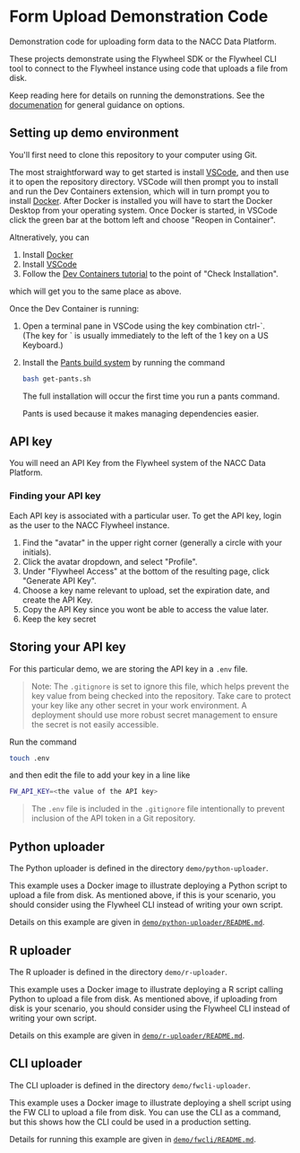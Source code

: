 # Form Upload Demonstration Code

Demonstration code for uploading form data to the NACC Data Platform.

These projects demonstrate using the Flywheel SDK or the Flywheel CLI tool to connect to the Flywheel instance using code that uploads a file from disk.

Keep reading here for details on running the demonstrations.
See the [documenation](https://naccdata.github.io/form-upload-demo) for general guidance on options.

## Setting up demo environment

You'll first need to clone this repository to your computer using Git.

The most straightforward way to get started is install [VSCode](https://code.visualstudio.com), and then use it to open the repository directory.
VSCode will then prompt you to install and run the Dev Containers extension, which will in turn prompt you to install [Docker](https://www.docker.com).
After Docker is installed you will have to start the Docker Desktop from your operating system.
Once Docker is started, in VSCode click the green bar at the bottom left and choose "Reopen in Container".

Altneratively, you can 

1. Install [Docker](https://www.docker.com)
2. Install [VSCode](https://code.visualstudio.com)
3. Follow the [Dev Containers tutorial](https://code.visualstudio.com/docs/devcontainers/tutorial) to the point of "Check Installation".
   
which will get you to the same place as above.

Once the Dev Container is running:

1. Open a terminal pane in VSCode using the key combination ctrl-\`.  
   (The key for \` is usually immediately to the left of the 1 key on a US Keyboard.)

2. Install the [Pants build system](pantsbuild.org) by running the command

   ```bash
   bash get-pants.sh
   ```

   The full installation will occur the first time you run a pants command.

   Pants is used because it makes managing dependencies easier.   


## API key

You will need an API Key from the Flywheel system of the NACC Data Platform.

### Finding your API key

Each API key is associated with a particular user. 
To get the API key, login as the user to the NACC Flywheel instance.

1. Find the "avatar" in the upper right corner (generally a circle with your initials).
2. Click the avatar dropdown, and select "Profile".
3. Under "Flywheel Access" at the bottom of the resulting page, click "Generate API Key".
4. Choose a key name relevant to upload, set the expiration date, and create the API Key.
5. Copy the API Key since you wont be able to access the value later.
6. Keep the key secret  

## Storing your API key

For this particular demo, we are storing the API key in a `.env` file.

>Note: The `.gitignore` is set to ignore this file, which helps prevent the key value from being checked into the repository.
> Take care to protect your key like any other secret in your work environment.
> A deployment should use more robust secret management to ensure the secret is not easily accessible.

Run the command 

```bash
touch .env
```

and then edit the file to add your key in a line like

```bash
FW_API_KEY=<the value of the API key>
```

> The `.env` file is included in the `.gitignore` file intentionally to prevent inclusion of the API token in a Git repository.

## Python uploader

The Python uploader is defined in the directory `demo/python-uploader`.

This example uses a Docker image to illustrate deploying a Python script to upload a file from disk. As mentioned above, if this is your scenario, you should consider using the Flywheel CLI instead of writing your own script.

Details on this example are given in [`demo/python-uploader/README.md`](demo/python-uploader/README.md).


## R uploader

The R uploader is defined in the directory `demo/r-uploader`.

This example uses a Docker image to illustrate deploying a R script calling Python to upload a file from disk. 
As mentioned above, if uploading from disk is your scenario, you should consider using the Flywheel CLI instead of writing your own script.

Details on this example are given in [`demo/r-uploader/README.md`](demo/r-uploader/README.md).


## CLI uploader

The CLI uploader is defined in the directory `demo/fwcli-uploader`.

This example uses a Docker image to illustrate deploying a shell script using the FW CLI to upload a file from disk. 
You can use the CLI as a command, but this shows how the CLI could be used in a production setting.

Details for running this example are given in [`demo/fwcli/README.md`](demo/fwcli/README.md).



